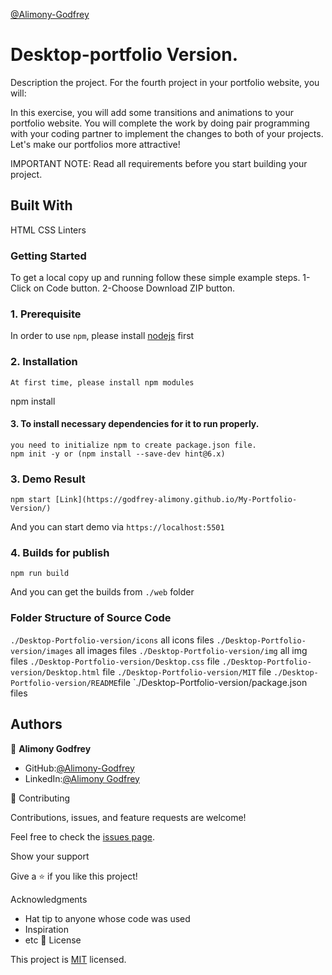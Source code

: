 [@Alimony-Godfrey](https://github.com/Godfrey-Alimony)

# Desktop-portfolio Version.

Description the project.
For the fourth project in your portfolio website, you will:

In this exercise, you will add some transitions and animations to your portfolio website. You will complete the work by doing pair programming with your coding partner to implement the changes to both of your projects. Let's make our portfolios more attractive!

IMPORTANT NOTE: Read all requirements before you start building your project.

## Built With

HTML
CSS
Linters

### Getting Started

To get a local copy up and running follow these simple example steps. 1-Click on Code button. 2-Choose Download ZIP button.

### 1. Prerequisite

In order to use `npm`, please install [nodejs](https://nodejs.org/en/download/) first

### 2. Installation

```
At first time, please install npm modules
```

npm install

#### 3. To install necessary dependencies for it to run properly.

```
you need to initialize npm to create package.json file.
npm init -y or (npm install --save-dev hint@6.x)
```

### 3. Demo Result

```
npm start [Link](https://godfrey-alimony.github.io/My-Portfolio-Version/)
```

And you can start demo via `https://localhost:5501`

### 4. Builds for publish

```
npm run build

```

And you can get the builds from `./web` folder

### Folder Structure of Source Code

`./Desktop-Portfolio-version/icons` all icons files
`./Desktop-Portfolio-version/images` all images files
`./Desktop-Portfolio-version/img` all img files
`./Desktop-Portfolio-version/Desktop.css` file
`./Desktop-Portfolio-version/Desktop.html` file
`./Desktop-Portfolio-version/MIT` file
`./Desktop-Portfolio-version/README`file
`./Desktop-Portfolio-version/package.json files

## Authors

👤 **Alimony Godfrey**

- GitHub:[@Alimony-Godfrey](https://github.com/Godfrey-Alimony)
- LinkedIn:[@Alimony Godfrey](https://www.linkedin.com/in/alimony-godfrey-8aba3136)

🤝 Contributing

Contributions, issues, and feature requests are welcome!

Feel free to check the [issues page](../../issues/).

Show your support

Give a ⭐️ if you like this project!

Acknowledgments

- Hat tip to anyone whose code was used
- Inspiration
- etc
  📝 License

This project is [MIT](./MIT.md) licensed.

```

```

